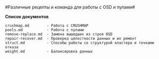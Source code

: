 #Различные рецепты и команда для работы с OSD и пулами#

**Список документов**

	crushmap.md        - Работа с CRUSHMAP
	pools.md           - Работа с пулами
	remove-replace.md  - Замена вышедших из строя OSD
	repair-recover.md  - Проверка целостности данных и их ремонт
	struct.md          - Способы работы со структурой кластера и точками отказа
	weight.md          - Балансировка данных
